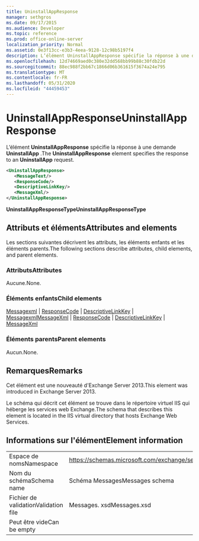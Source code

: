 ```yaml
---
title: UninstallAppResponse
manager: sethgros
ms.date: 09/17/2015
ms.audience: Developer
ms.topic: reference
ms.prod: office-online-server
localization_priority: Normal
ms.assetid: 0e3f13cc-e3b3-4eea-9128-12c98b5197f4
description: L’élément UninstallAppResponse spécifie la réponse à une demande UninstallApp.
ms.openlocfilehash: 12d74669aed0c380e32dd568bb99b88c30fdb22d
ms.sourcegitcommit: 88ec988f2bb67c1866d06b361615f3674a24e795
ms.translationtype: MT
ms.contentlocale: fr-FR
ms.lasthandoff: 05/31/2020
ms.locfileid: "44459453"
---
```

# <a name="uninstallappresponse"></a><span data-ttu-id="bb960-103">UninstallAppResponse</span><span class="sxs-lookup"><span data-stu-id="bb960-103">UninstallAppResponse</span></span>

<span data-ttu-id="bb960-104">L’élément **UninstallAppResponse** spécifie la réponse à une demande **UninstallApp** .</span><span class="sxs-lookup"><span data-stu-id="bb960-104">The **UninstallAppResponse** element specifies the response to an **UninstallApp** request.</span></span> 
  
```XML
<UninstallAppResponse>
   <MessageText/>
   <ResponseCode/>
   <DescriptiveLinkKey/>
   <MessageXml/>
</UninstallAppResponse>
```

 <span data-ttu-id="bb960-105">**UninstallAppResponseType**</span><span class="sxs-lookup"><span data-stu-id="bb960-105">**UninstallAppResponseType**</span></span>
## <a name="attributes-and-elements"></a><span data-ttu-id="bb960-106">Attributs et éléments</span><span class="sxs-lookup"><span data-stu-id="bb960-106">Attributes and elements</span></span>

<span data-ttu-id="bb960-107">Les sections suivantes décrivent les attributs, les éléments enfants et les éléments parents.</span><span class="sxs-lookup"><span data-stu-id="bb960-107">The following sections describe attributes, child elements, and parent elements.</span></span>
  
### <a name="attributes"></a><span data-ttu-id="bb960-108">Attributs</span><span class="sxs-lookup"><span data-stu-id="bb960-108">Attributes</span></span>

<span data-ttu-id="bb960-109">Aucune.</span><span class="sxs-lookup"><span data-stu-id="bb960-109">None.</span></span>
  
### <a name="child-elements"></a><span data-ttu-id="bb960-110">Éléments enfants</span><span class="sxs-lookup"><span data-stu-id="bb960-110">Child elements</span></span>

<span data-ttu-id="bb960-111">[Messagexml](messagexml.md)  |  [ResponseCode](responsecode.md)  |  [DescriptiveLinkKey](descriptivelinkkey.md)  |  [Messagexml](messagexml.md)</span><span class="sxs-lookup"><span data-stu-id="bb960-111">[MessageXml](messagexml.md) | [ResponseCode](responsecode.md) | [DescriptiveLinkKey](descriptivelinkkey.md) | [MessageXml](messagexml.md)</span></span>
  
### <a name="parent-elements"></a><span data-ttu-id="bb960-112">Éléments parents</span><span class="sxs-lookup"><span data-stu-id="bb960-112">Parent elements</span></span>

<span data-ttu-id="bb960-113">Aucun.</span><span class="sxs-lookup"><span data-stu-id="bb960-113">None.</span></span>
  
## <a name="remarks"></a><span data-ttu-id="bb960-114">Remarques</span><span class="sxs-lookup"><span data-stu-id="bb960-114">Remarks</span></span>

<span data-ttu-id="bb960-115">Cet élément est une nouveauté d'Exchange Server 2013.</span><span class="sxs-lookup"><span data-stu-id="bb960-115">This element was introduced in Exchange Server 2013.</span></span>
  
<span data-ttu-id="bb960-116">Le schéma qui décrit cet élément se trouve dans le répertoire virtuel IIS qui héberge les services web Exchange.</span><span class="sxs-lookup"><span data-stu-id="bb960-116">The schema that describes this element is located in the IIS virtual directory that hosts Exchange Web Services.</span></span>
  
## <a name="element-information"></a><span data-ttu-id="bb960-117">Informations sur l'élément</span><span class="sxs-lookup"><span data-stu-id="bb960-117">Element information</span></span>

|||
|:-----|:-----|
|<span data-ttu-id="bb960-118">Espace de noms</span><span class="sxs-lookup"><span data-stu-id="bb960-118">Namespace</span></span>  <br/> |https://schemas.microsoft.com/exchange/services/2006/messages  <br/> |
|<span data-ttu-id="bb960-119">Nom du schéma</span><span class="sxs-lookup"><span data-stu-id="bb960-119">Schema name</span></span>  <br/> |<span data-ttu-id="bb960-120">Schéma Messages</span><span class="sxs-lookup"><span data-stu-id="bb960-120">Messages schema</span></span>  <br/> |
|<span data-ttu-id="bb960-121">Fichier de validation</span><span class="sxs-lookup"><span data-stu-id="bb960-121">Validation file</span></span>  <br/> |<span data-ttu-id="bb960-122">Messages. xsd</span><span class="sxs-lookup"><span data-stu-id="bb960-122">Messages.xsd</span></span>  <br/> |
|<span data-ttu-id="bb960-123">Peut être vide</span><span class="sxs-lookup"><span data-stu-id="bb960-123">Can be empty</span></span>  <br/> ||
   

